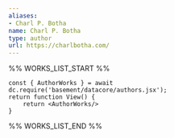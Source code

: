 ```yaml
---
aliases:
- Charl P. Botha
name: Charl P. Botha
type: author
url: https://charlbotha.com/
---
```



%% WORKS_LIST_START %%

```datacorejsx
const { AuthorWorks } = await dc.require('basement/datacore/authors.jsx');
return function View() {
    return <AuthorWorks/>
}
```
%% WORKS_LIST_END %%